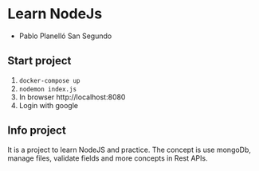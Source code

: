 # Learn NodeJs
- Pablo Planelló San Segundo
## Start project
1. ``docker-compose up``
2. ``nodemon index.js``
3. In browser http://localhost:8080
4. Login with google

## Info project
It is a project to learn NodeJS and practice. The concept is use mongoDb, manage files, validate fields and more concepts in Rest APIs.